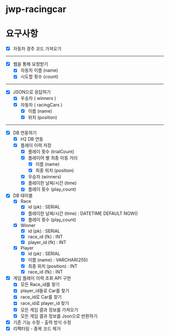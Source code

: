# jwp-racingcar

# 요구사항

- [x] 자동차 경주 코드 가져오기

---

- [x] 웹을 통해 요청받기
    - [x] 자동차 이름 (name)
    - [x] 시도할 횟수 (count)

---

- [x] JSON으로 응답하기
    - [x] 우승자 ( winners )
    - [x] 자동차 ( racingCars )
        - [x] 이름 (name)
        - [x] 위치 (position)

---

- [x] DB 연동하기
    - [x] H2 DB 연동
    - [x] 플레이 이력 저장
        - [x] 플레이 횟수 (trialCount)
        - [x] 플레이어 별 최종 이동 거리
            - [x] 이름 (name)
            - [x] 최종 위치 (position)
        - [x] 우승자 (winners)
        - [x] 플레이한 날짜/시간 (time)
        - [x] 플레이 횟수 (play_count)

- [x] DB 테이블
    - [x] Race
        - [x] id (pk) : SERIAL
        - [x] 플레이한 날짜/시간 (time) : DATETIME DEFAULT NOW()
        - [x] 플레이 횟수 (play_count)

    - [x] Winner
        - [x] id (pk) : SERIAL
        - [x] race_id (fk) : INT
        - [x] player_id (fk) : INT

    - [x] Player
        - [x] id (pk) : SERIAL
        - [x] 이름 (name) : VARCHAR(255)
        - [x] 최종 위치 (position) : INT
        - [x] race_id (fk) : INT

- [x] 게임 플레이 이력 조회 API 구현
  - [x] 모든 Race_id를 찾기
  - [x] player_id들로 Car를 찾기
  - [x] race_id로 Car를 찾기
  - [x] race_id로 player_id 찾기
  - [x] 모든 게임 결과 정보를 가져오기
  - [x] 모든 게임 결과 정보를 Json으로 반환하기
- [x] 기존 기능 수정 - 출력 방식 수정
- [x] 리팩터링 - 중복 코드 제거
